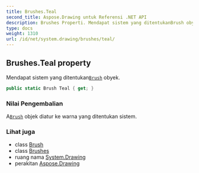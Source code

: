 ```yaml
---
title: Brushes.Teal
second_title: Aspose.Drawing untuk Referensi .NET API
description: Brushes Properti. Mendapat sistem yang ditentukanBrush obyek.
type: docs
weight: 1310
url: /id/net/system.drawing/brushes/teal/
---
```

## Brushes.Teal property

Mendapat sistem yang ditentukan[`Brush`](../../brush/) obyek.

```csharp
public static Brush Teal { get; }
```

### Nilai Pengembalian

A[`Brush`](../../brush/) objek diatur ke warna yang ditentukan sistem.

### Lihat juga

* class [Brush](../../brush/)
* class [Brushes](../)
* ruang nama [System.Drawing](../../brushes/)
* perakitan [Aspose.Drawing](../../../)


